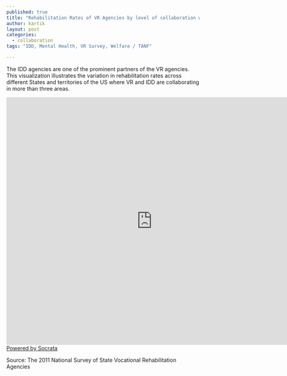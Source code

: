 ```yaml
---
published: true
title: "Rehabilitation Rates of VR Agencies by level of collaboration with IDD, MH, Welfare/TANF"
author: kartik
layout: post
categories: 
  - collaboration
tags: "IDD, Mental Health, VR Survey, Welfare / TANF"

---
```


The IDD agencies are one of the prominent partners of the VR agencies. This visualization illustrates the variation in rehabilitation rates across different States and territories of the US where VR and IDD are collaborating in more than three areas.
<div><iframe width="760px" height="646px" frameborder="0" scrolling="no" src="https://opendata.socrata.com/w/45xy-mgcw/y34g-bnf3?cur=s81lKH7g-us&amp;from=root"></iframe><a href="http://www.socrata.com/" target="_blank">Powered by Socrata</a>

</div>
<p>Source: The 2011 National Survey of State Vocational Rehabilitation Agencies</p>
